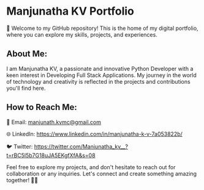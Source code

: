 # Manjunatha KV Portfolio

👋 Welcome to my GitHub repository! This is the home of my digital portfolio, where you can explore my skills, projects, and experiences.

## About Me:

I am Manjunatha KV, a passionate and innovative Python Developer with a keen interest in Developing Full Stack Applications. My journey in the world of technology and creativity is reflected in the projects and contributions you'll find here.


## How to Reach Me:

📧 Email: manjunath.kvmc@gmail.com

🌐 LinkedIn: https://www.linkedin.com/in/manjunatha-k-v-7a053822b/

🐦 Twitter: https://twitter.com/Manjunatha_kv__?t=rBC5l5b7G18uJA5EKgfXfA&s=08

Feel free to explore my projects, and don't hesitate to reach out for collaboration or any inquiries. Let's connect and create something amazing together! 🚀✨
